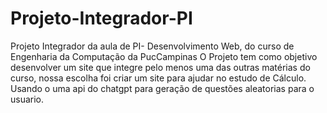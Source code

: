 # Projeto-Integrador-PI
Projeto Integrador da aula de PI- Desenvolvimento Web, do curso de Engenharia da Computação da PucCampinas
O Projeto tem como objetivo desenvolver um site que integre pelo menos uma das outras matérias do curso, nossa escolha foi criar um site para ajudar no estudo de Cálculo.
Usando o uma api do chatgpt para geração de questões aleatorias para o usuario.
